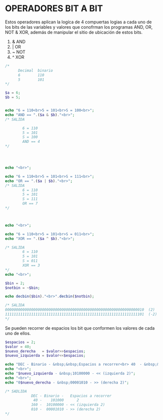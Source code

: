 # OPERADORES BIT A BIT

Estos operadores aplican la logíca de 4 compuertas logias a cada uno de los bits de las variables y valores que conofrman los programas
AND, OR, NOT & XOR, además de manipular el sitio de ubicación de estos bits.

  1. & AND
  2. | OR
  3. ~ NOT
  4. ^ XOR



```php
/*
      Decimal  binario
      6        110
      5        101 
*/

$a = 6;
$b = 5;


echo "6 = 110<br>5 = 101<br>S = 100<br>";
echo "AND == ".($a & $b)."<br>";
/* SALIDA

        6 = 110
        5 = 101
        S = 100
        AND == 4
*/




echo "<br>";

echo "6 = 110<br>5 = 101<br>S = 111<br>";
echo "OR == ".($a | $b)."<br>";
/* SALIDA
        6 = 110
        5 = 101
        S = 111
        OR == 7
*/



echo "<br>";

echo "6 = 110<br>5 = 101<br>S = 011<br>";
echo "XOR == ".($a ^ $b)."<br>";

/* SALIDA
        6 = 110
        5 = 101
        S = 011
        XOR == 3
*/
echo "<br>";

$bin = 2;
$notbin = ~$bin;

echo decbin($bin)."<br>".decbin($notbin);

/* SALIDA
0000000000000000000000000000000000000000000000000000000000000010  (2)
1111111111111111111111111111111111111111111111111111111111111101  (-2)
*/
```

Se pueden recorrer de espacios los bit que conformen los valores de cada uno de ellos.

```php
$espacios = 2;
$valor = 40;
$nuevo_derecha   = $valor>>$espacios;
$nuevo_izquierda = $valor<<$espacios;

echo "DEC - Binario - &nbsp;&nbsp;Espacios a recorrer<br> 40  - &nbsp;&nbsp;&nbsp;101000&nbsp;&nbsp;&nbsp;&nbsp;&nbsp;&nbsp;2";
echo "<br>";
echo "$nuevo_izquierda - &nbsp;10100000 - << (izquierda 2)";
echo "<br>";
echo "0$nuevo_derecha - &nbsp;00001010 - >> (derecha 2)";

/* SADLIDA
            DEC - Binario -   Espacios a recorrer
             40 -    101000      2
            160 -  10100000 - << (izquierda 2)
            010 -  00001010 - >> (derecha 2)
*/


```


